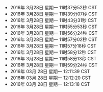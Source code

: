 - 2016年 3月28日 星期一 11时37分52秒 CST
- 2016年 3月28日 星期一 11时39分07秒 CST
- 2016年 3月28日 星期一 11时43分31秒 CST
- 2016年 3月28日 星期一 11时55分53秒 CST
- 2016年 3月28日 星期一 11时56分24秒 CST
- 2016年 3月28日 星期一 11时57分02秒 CST
- 2016年 3月28日 星期一 11时57分18秒 CST
- 2016年 3月28日 星期一 11时58分12秒 CST
- 2016年 3月28日 星期一 11时58分13秒 CST
- 2016年 3月28日 星期一 11时59分24秒 CST
- 2016年 03月 28日 星期一 12:11:39 CST
- 2016年 03月 28日 星期一 12:12:20 CST
- 2016年 03月 28日 星期一 12:13:18 CST
